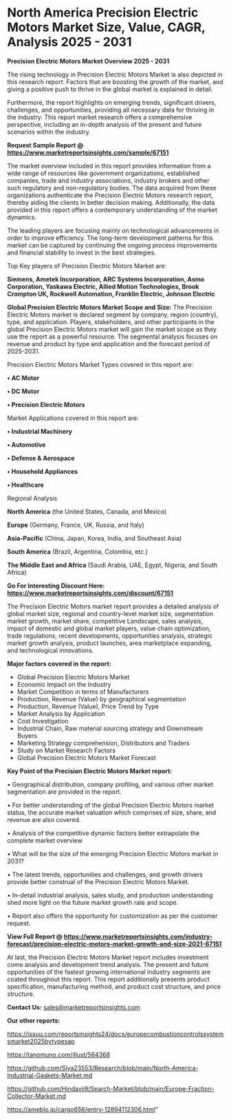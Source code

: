 # North America Precision Electric Motors Market Size, Value, CAGR, Analysis 2025 - 2031

<Strong> Precision Electric Motors Market Overview 2025 - 2031</strong>

The rising technology in Precision Electric Motors Market is also depicted in this research report. Factors that are boosting the growth of the market, and giving a positive push to thrive in the global market is explained in detail.

Furthermore, the report highlights on emerging trends, significant drivers, challenges, and opportunities, providing all necessary data for thriving in the industry. This report market research offers a comprehensive perspective, including an in-depth analysis of the present and future scenarios within the industry.

<strong>Request Sample Report @ <a href=https://www.marketreportsinsights.com/sample/67151>https://www.marketreportsinsights.com/sample/67151</a></strong>

The market overview included in this report provides information from a wide range of resources like government organizations, established companies, trade and industry associations, industry brokers and other such regulatory and non-regulatory bodies. The data acquired from these organizations authenticate the Precision Electric Motors research report, thereby aiding the clients in better decision making. Additionally, the data provided in this report offers a contemporary understanding of the market dynamics.

The leading players are focusing mainly on technological advancements in order to improve efficiency. The long-term development patterns for this market can be captured by continuing the ongoing process improvements and financial stability to invest in the best strategies.

Top Key players of Precision Electric Motors Market are:

<strong>Siemens, Ametek Incorporation, ARC Systems Incorporation, Asmo Corporation, Yaskawa Electric, Allied Motion Technologies, Brook Crompton UK, Rockwell Automation, Franklin Electric, Johnson Electric</strong>

<strong><b>Global Precision Electric Motors Market Scope and Size:</b></strong>
The Precision Electric Motors market is declared segment by company, region (country), type, and application. Players, stakeholders, and other participants in the global Precision Electric Motors market will gain the market scope as they use the report as a powerful resource. The segmental analysis focuses on revenue and product by type and application and the forecast period of 2025-2031.

Precision Electric Motors Market Types covered in this report are:

<strong>• AC Motor

• DC Motor

• Precision Electric Motors</strong>

Market Applications covered in this report are:

<strong>• Industrial Machinery

• Automotive

• Defense & Aerospace

• Household Appliances

• Healthcare</strong> 

Regional Analysis

<strong>North America</strong> (the United States, Canada, and Mexico)

<strong>Europe</strong> (Germany, France, UK, Russia, and Italy)

<strong>Asia-Pacific</strong> (China, Japan, Korea, India, and Southeast Asia)

<strong>South America</strong> (Brazil, Argentina, Colombia, etc.)

<strong>The Middle East and Africa</strong> (Saudi Arabia, UAE, Egypt, Nigeria, and South Africa)

<strong>Go For Interesting Discount Here: <a href=https://www.marketreportsinsights.com/discount/67151>https://www.marketreportsinsights.com/discount/67151</a></strong>

The Precision Electric Motors market report provides a detailed analysis of global market size, regional and country-level market size, segmentation market growth, market share, competitive Landscape, sales analysis, impact of domestic and global market players, value chain optimization, trade regulations, recent developments, opportunities analysis, strategic market growth analysis, product launches, area marketplace expanding, and technological innovations.

<strong><b>Major factors covered in the report:</b></strong>
<ul>
  <li>Global Precision Electric Motors Market </li>
  <li>Economic Impact on the Industry</li>
  <li>Market Competition in terms of Manufacturers</li>
  <li>Production, Revenue (Value) by geographical segmentation</li>
  <li>Production, Revenue (Value), Price Trend by Type</li>
  <li>Market Analysis by Application</li>
  <li>Cost Investigation</li>
  <li>Industrial Chain, Raw material sourcing strategy and Downstream Buyers</li>
  <li>Marketing Strategy comprehension, Distributors and Traders</li>
  <li>Study on Market Research Factors</li>
  <li>Global Precision Electric Motors Market Forecast</li>
</ul>

<strong><b>Key Point of the Precision Electric Motors Market report:</b></strong>

• Geographical distribution, company profiling, and various other market segmentation are provided in the report.

• For better understanding of the global Precision Electric Motors market status, the accurate market valuation which comprises of size, share, and revenue are also covered.

• Analysis of the competitive dynamic factors better extrapolate the complete market overview

• What will be the size of the emerging Precision Electric Motors market in 2031?

• The latest trends, opportunities and challenges, and growth drivers provide better construal of the Precision Electric Motors Market.

• In-detail industrial analysis, sales study, and production understanding shed more light on the future market growth rate and scope.

• Report also offers the opportunity for customization as per the customer request.

<strong><b>View Full Report @ <a href=https://www.marketreportsinsights.com/industry-forecast/precision-electric-motors-market-growth-and-size-2021-67151>https://www.marketreportsinsights.com/industry-forecast/precision-electric-motors-market-growth-and-size-2021-67151</a></b></strong>


At last, the Precision Electric Motors Market report includes investment come analysis and development trend analysis. The present and future opportunities of the fastest growing international industry segments are coated throughout this report. This report additionally presents product specification, manufacturing method, and product cost structure, and price structure.

<strong>Contact Us:</strong>
sales@marketreportsinsights.com

<strong>Our other reports:</strong>

<a href=https://issuu.com/reportsinsights24/docs/europecombustioncontrolssystemsmarket2025bytypesap>https://issuu.com/reportsinsights24/docs/europecombustioncontrolssystemsmarket2025bytypesap</a>

<a href=https://tanomuno.com/illust/564368>https://tanomuno.com/illust/564368</a>

<a href=https://github.com/Siya23553/Research/blob/main/North-America-Industrial-Gaskets-Market.md>https://github.com/Siya23553/Research/blob/main/North-America-Industrial-Gaskets-Market.md</a>

<a href=https://github.com/Hindavii9/Search-Market/blob/main/Europe-Fraction-Collector-Market.md>https://github.com/Hindavii9/Search-Market/blob/main/Europe-Fraction-Collector-Market.md</a>

<a href=https://ameblo.jp/cargo656/entry-12894112306.html>https://ameblo.jp/cargo656/entry-12894112306.html</a>"
